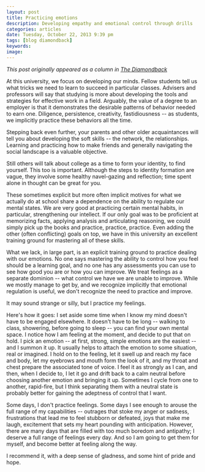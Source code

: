 ```yaml
---
layout: post
title: Practicing emotions
description: Developing empathy and emotional control through drills
categories: articles
date: Tuesday, October 22, 2013 9:39 pm
tags: [blog diamondback]
keywords: 
image: 
---
```

*This post originally appeared as a column in [The Diamondback](http://www.diamondbackonline.com/opinion/article_e82001f2-3b83-11e3-93a3-0019bb30f31a.html)*

At this university, we focus on developing our minds. Fellow students tell us what tricks we need to learn to succeed in particular classes. Advisers and professors will say that studying is more about developing the tools and strategies for effective work in a field. Arguably, the value of a degree to an employer is that it demonstrates the desirable patterns of behavior needed to earn one. Diligence, persistence, creativity, fastidiousness -- as students, we implicitly practice these behaviors all the time. 

Stepping back even further, your parents and other older acquaintances will tell you about developing the soft skills -- the network, the relationships. Learning and practicing how to make friends and generally navigating the social landscape is a valuable objective. 

Still others will talk about college as a time to form your identity, to find yourself. This too is important. Although the steps to identity formation are vague, they involve some healthy navel-gazing and reflection; time spent alone in thought can be great for you. 

These sometimes explicit but more often implicit motives for what we actually do at school share a dependence on the ability to regulate our mental states. We are very good at practicing certain mental habits, in particular, strengthening our intellect. If our only goal was to be proficient at memorizing facts, applying analysis and articulating reasoning, we could simply pick up the books and practice, practice, practice. Even adding the other (often conflicting) goals on top, we have in this university an excellent training ground for mastering all of these skills. 

What we lack, in large part, is an explicit training ground to practice dealing with our emotions. No one says mastering the ability to control how you feel should be a learning goal, and no one has any assessments you can use to see how good you are or how you can improve. We treat feelings as a separate dominion -- what control we have we are unable to improve. While we mostly manage to get by, and we recognize implicitly that emotional regulation is useful, we don't recognize the need to practice and improve. 

It may sound strange or silly, but I practice my feelings. 

Here's how it goes: I set aside some time when I know my mind doesn't have to be engaged elsewhere. It doesn't have to be long -- walking to class, showering, before going to sleep -- you can find your own mental space. I notice how I am feeling at the moment, and decide to put that on hold. I pick an emotion -- at first, strong, simple emotions are the easiest -- and I summon it up. It usually helps to attach the emotion to some situation, real or imagined. I hold on to the feeling, let it swell up and reach my face and body, let my eyebrows and mouth form the look of it, and my throat and chest prepare the associated tone of voice. I feel it as strongly as I can, and then, when I decide to, I let it go and drift back to a calm neutral before choosing another emotion and bringing it up. Sometimes I cycle from one to another, rapid-fire, but I think separating them with a neutral state is probably better for gaining the adeptness of control that I want. 

Some days, I don't practice feelings. Some days I see enough to arouse the full range of my capabilities -- outrages that stoke my anger or sadness, frustrations that lead me to feel stubborn or defeated, joys that make me laugh, excitement that sets my heart pounding with anticipation. However, there are many days that are filled with too much boredom and antipathy; I deserve a full range of feelings every day. And so I am going to get them for myself, and become better at feeling along the way. 

I recommend it, with a deep sense of gladness, and some hint of pride and hope. 